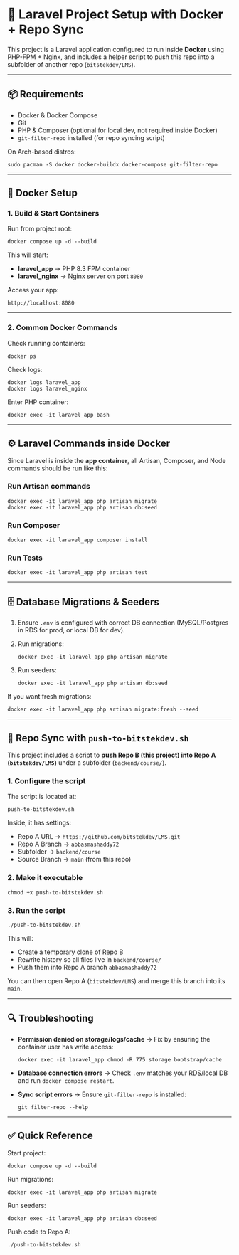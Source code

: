 # 🚀 Laravel Project Setup with Docker + Repo Sync

This project is a Laravel application configured to run inside **Docker** using PHP-FPM + Nginx, and includes a helper script to push this repo into a subfolder of another repo (`bitstekdev/LMS`).

---

## 📦 Requirements

- Docker & Docker Compose
- Git
- PHP & Composer (optional for local dev, not required inside Docker)
- `git-filter-repo` installed (for repo syncing script)

On Arch-based distros:

```
sudo pacman -S docker docker-buildx docker-compose git-filter-repo
```

---

## 🐳 Docker Setup

### 1. Build & Start Containers

Run from project root:

```
docker compose up -d --build
```

This will start:

- **laravel_app** → PHP 8.3 FPM container
- **laravel_nginx** → Nginx server on port `8080`

Access your app:

```
http://localhost:8080
```

---

### 2. Common Docker Commands

Check running containers:

```
docker ps
```

Check logs:

```
docker logs laravel_app
docker logs laravel_nginx
```

Enter PHP container:

```
docker exec -it laravel_app bash
```

---

## ⚙️ Laravel Commands inside Docker

Since Laravel is inside the **app container**, all Artisan, Composer, and Node commands should be run like this:

### Run Artisan commands

```
docker exec -it laravel_app php artisan migrate
docker exec -it laravel_app php artisan db:seed
```

### Run Composer

```
docker exec -it laravel_app composer install
```

### Run Tests

```
docker exec -it laravel_app php artisan test
```

---

## 🗄️ Database Migrations & Seeders

1. Ensure `.env` is configured with correct DB connection (MySQL/Postgres in RDS for prod, or local DB for dev).
2. Run migrations:

    ```
    docker exec -it laravel_app php artisan migrate
    ```

3. Run seeders:

    ```
    docker exec -it laravel_app php artisan db:seed
    ```

If you want fresh migrations:

```
docker exec -it laravel_app php artisan migrate:fresh --seed
```

---

## 🔄 Repo Sync with `push-to-bitstekdev.sh`

This project includes a script to **push Repo B (this project) into Repo A (`bitstekdev/LMS`)** under a subfolder (`backend/course/`).

### 1. Configure the script

The script is located at:

```
push-to-bitstekdev.sh
```

Inside, it has settings:

- Repo A URL → `https://github.com/bitstekdev/LMS.git`
- Repo A Branch → `abbasmashaddy72`
- Subfolder → `backend/course`
- Source Branch → `main` (from this repo)

### 2. Make it executable

```
chmod +x push-to-bitstekdev.sh
```

### 3. Run the script

```
./push-to-bitstekdev.sh
```

This will:

- Create a temporary clone of Repo B
- Rewrite history so all files live in `backend/course/`
- Push them into Repo A branch `abbasmashaddy72`

You can then open Repo A (`bitstekdev/LMS`) and merge this branch into its `main`.

---

## 🔍 Troubleshooting

- **Permission denied on storage/logs/cache** → Fix by ensuring the container user has write access:

    ```
    docker exec -it laravel_app chmod -R 775 storage bootstrap/cache
    ```

- **Database connection errors** → Check `.env` matches your RDS/local DB and run `docker compose restart`.

- **Sync script errors** → Ensure `git-filter-repo` is installed:

    ```
    git filter-repo --help
    ```

---

## ✅ Quick Reference

Start project:

```
docker compose up -d --build
```

Run migrations:

```
docker exec -it laravel_app php artisan migrate
```

Run seeders:

```
docker exec -it laravel_app php artisan db:seed
```

Push code to Repo A:

```
./push-to-bitstekdev.sh
```
